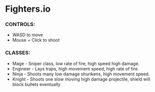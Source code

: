 # Fighters.io

### CONTROLS: 
* WASD to move
* Mouse + Click to shoot

### CLASSES:

* Mage - Sniper class, low rate of fire, high speed high damage.
* Engineer - Lays traps, high movement speed, high rate of fire.
* Ninja - Shoots many low damage shurikens, high movement speed.
* Knight - Shoots one slow moving high damage projectile, shield will block bullets eventually